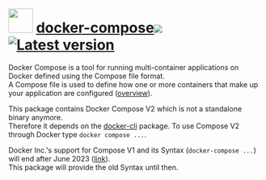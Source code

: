 # <img src="https://rawcdn.githack.com/geicht/chocolatey-packages/b3c81e45a778107adcf596a8873cd5911996299d/docker-compose/img/docker-compose.png" width="48" height="48"/> [docker-compose](https://community.chocolatey.org/packages/docker-compose)[![](http://transparent-favicon.info/favicon.ico)](#)[![Latest version](https://repology.org/badge/version-for-repo/chocolatey/docker-compose.svg?header=Latest%20version)](https://community.chocolatey.org/packages/docker-compose/2.19.0)

Docker Compose is a tool for running multi-container applications on Docker defined using the Compose file format.  
A Compose file is used to define how one or more containers that make up your application are configured ([overview](https://docs.docker.com/compose/)).

This package contains Docker Compose V2 which is not a standalone binary anymore.  
Therefore it depends on the [docker-cli](https://community.chocolatey.org/packages/docker-cli) package. 
To use Compose V2 through Docker type `docker compose ...`.

Docker Inc.'s support for Compose V1 and its Syntax (`docker-compose ...`) will end after June 2023 ([link](https://docs.docker.com/compose/migrate/)).  
This package will provide the old Syntax until then.
